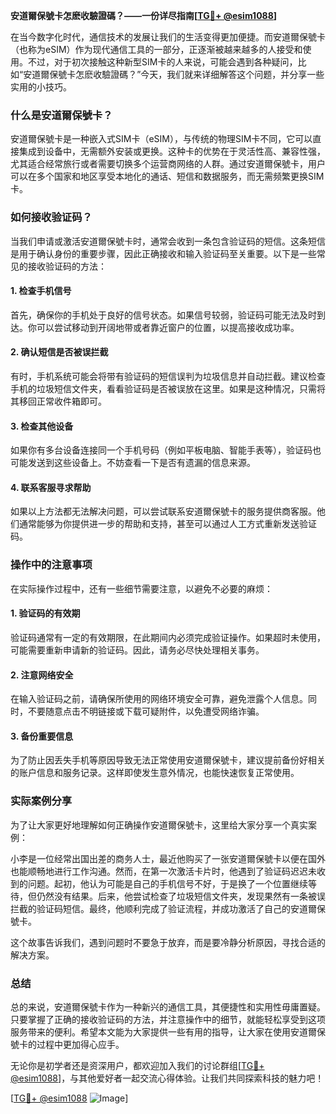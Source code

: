 **安道爾保號卡怎麽收驗證碼？——一份详尽指南[[TG💪+ @esim1088](https://t.me/s/esim1088)]**

在当今数字化时代，通信技术的发展让我们的生活变得更加便捷。而安道爾保號卡（也称为eSIM）作为现代通信工具的一部分，正逐渐被越来越多的人接受和使用。不过，对于初次接触这种新型SIM卡的人来说，可能会遇到各种疑问，比如“安道爾保號卡怎麽收驗證碼？”今天，我们就来详细解答这个问题，并分享一些实用的小技巧。

### 什么是安道爾保號卡？

安道爾保號卡是一种嵌入式SIM卡（eSIM），与传统的物理SIM卡不同，它可以直接集成到设备中，无需额外安装或更换。这种卡的优势在于灵活性高、兼容性强，尤其适合经常旅行或者需要切换多个运营商网络的人群。通过安道爾保號卡，用户可以在多个国家和地区享受本地化的通话、短信和数据服务，而无需频繁更换SIM卡。

### 如何接收验证码？

当我们申请或激活安道爾保號卡时，通常会收到一条包含验证码的短信。这条短信是用于确认身份的重要步骤，因此正确接收和输入验证码至关重要。以下是一些常见的接收验证码的方法：

#### 1. 检查手机信号
首先，确保你的手机处于良好的信号状态。如果信号较弱，验证码可能无法及时到达。你可以尝试移动到开阔地带或者靠近窗户的位置，以提高接收成功率。

#### 2. 确认短信是否被误拦截
有时，手机系统可能会将带有验证码的短信误判为垃圾信息并自动拦截。建议检查手机的垃圾短信文件夹，看看验证码是否被误放在这里。如果是这种情况，只需将其移回正常收件箱即可。

#### 3. 检查其他设备
如果你有多台设备连接同一个手机号码（例如平板电脑、智能手表等），验证码也可能发送到这些设备上。不妨查看一下是否有遗漏的信息来源。

#### 4. 联系客服寻求帮助
如果以上方法都无法解决问题，可以尝试联系安道爾保號卡的服务提供商客服。他们通常能够为你提供进一步的帮助和支持，甚至可以通过人工方式重新发送验证码。

### 操作中的注意事项

在实际操作过程中，还有一些细节需要注意，以避免不必要的麻烦：

#### 1. 验证码的有效期
验证码通常有一定的有效期限，在此期间内必须完成验证操作。如果超时未使用，可能需要重新申请新的验证码。因此，请务必尽快处理相关事务。

#### 2. 注意网络安全
在输入验证码之前，请确保所使用的网络环境安全可靠，避免泄露个人信息。同时，不要随意点击不明链接或下载可疑附件，以免遭受网络诈骗。

#### 3. 备份重要信息
为了防止因丢失手机等原因导致无法正常使用安道爾保號卡，建议提前备份好相关的账户信息和服务记录。这样即使发生意外情况，也能快速恢复正常使用。

### 实际案例分享

为了让大家更好地理解如何正确操作安道爾保號卡，这里给大家分享一个真实案例：

小李是一位经常出国出差的商务人士，最近他购买了一张安道爾保號卡以便在国外也能顺畅地进行工作沟通。然而，在第一次激活卡片时，他遇到了验证码迟迟未收到的问题。起初，他认为可能是自己的手机信号不好，于是换了一个位置继续等待，但仍然没有结果。后来，他尝试检查了垃圾短信文件夹，发现果然有一条被误拦截的验证码短信。最终，他顺利完成了验证流程，并成功激活了自己的安道爾保號卡。

这个故事告诉我们，遇到问题时不要急于放弃，而是要冷静分析原因，寻找合适的解决方案。

### 总结

总的来说，安道爾保號卡作为一种新兴的通信工具，其便捷性和实用性毋庸置疑。只要掌握了正确的接收验证码的方法，并注意操作中的细节，就能轻松享受到这项服务带来的便利。希望本文能为大家提供一些有用的指导，让大家在使用安道爾保號卡的过程中更加得心应手。

无论你是初学者还是资深用户，都欢迎加入我们的讨论群组[[TG💪+ @esim1088](https://t.me/s/esim1088)]，与其他爱好者一起交流心得体验。让我们共同探索科技的魅力吧！

[[TG💪+ @esim1088](https://t.me/s/esim1088) ![Image](https://i.postimg.cc/4NQfJmqS/Snipaste-2025-05-13-00-14-12.png)]
